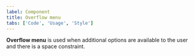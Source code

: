 ```yaml
---
label: Component
title: Overflow menu
tabs: ['Code', 'Usage', 'Style']
---
```


<page-intro>**Overflow menu** is used when additional options are available to the user and there is a space constraint.</page-intro>

<component
    name="Overflow menu"
    component="overflow-menu"
    variation="overflow-menu"
    codepen="MOEwjp"
    hasReactVersion="true"
    hasAngularVersion="true"
    hasVueVersion="OverflowMenu"
    >
</component>
<component-docs component="overflow-menu"></component-docs>
